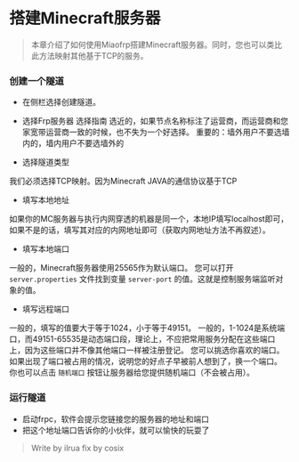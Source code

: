 # 搭建Minecraft服务器
> 本章介绍了如何使用Miaofrp搭建Minecraft服务器。同时，您也可以类比此方法映射其他基于TCP的服务。

### 创建一个隧道

* 在侧栏选择创建隧道。
* 选择Frp服务器
选择指南
选近的，如果节点名称标注了运营商，而运营商和您家宽带运营商一致的时候，也不失为一个好选择。
重要的：墙外用户不要选墙内的，墙内用户不要选墙外的


* 选择隧道类型

我们必须选择TCP映射。因为Minecraft JAVA的通信协议基于TCP

* 填写本地地址

如果你的MC服务器与执行内网穿透的机器是同一个，本地IP填写localhost即可，如果不是的话，填写其对应的内网地址即可（获取内网地址方法不再叙述）。


* 填写本地端口

一般的，Minecraft服务器使用25565作为默认端口。
您可以打开 `server.properties` 文件找到变量 `server-port` 的值。这就是控制服务端监听对象的值。

* 填写远程端口

一般的，填写的值要大于等于1024，小于等于49151。
一般的，1-1024是系统端口，而49151-65535是动态端口段，理论上，不应把常用服务分配在这些端口上，因为这些端口并不像其他端口一样被注册登记。
您可以挑选你喜欢的端口。如果出现了端口被占用的情况，说明您的好点子早被前人想到了，换一个端口。
你也可以点击 `随机端口` 按钮让服务器给您提供随机端口（不会被占用）。


### 运行隧道
* 启动frpc，软件会提示您链接您的服务器的地址和端口
* 把这个地址端口告诉你的小伙伴，就可以愉快的玩耍了


> Write by ilrua
> fix by cosix
